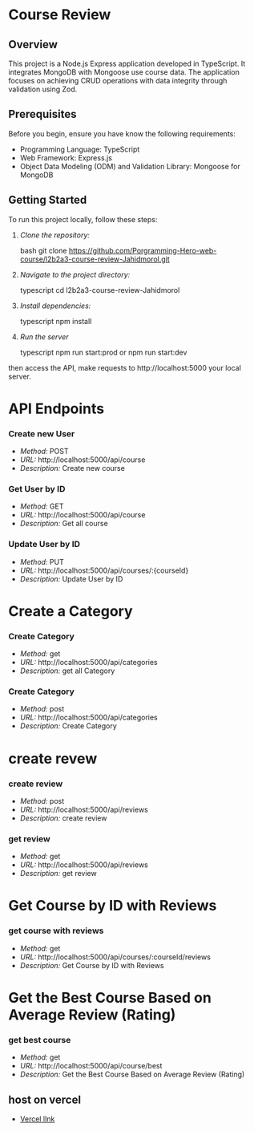 # Course Review

## Overview

This project is a Node.js Express application developed in TypeScript. It integrates MongoDB with Mongoose use course data. The application focuses on achieving CRUD operations with data integrity through validation using Zod.

## Prerequisites

Before you begin, ensure you have know the following requirements:

- Programming Language: TypeScript
- Web Framework: Express.js
- Object Data Modeling (ODM) and Validation Library: Mongoose for MongoDB

## Getting Started

To run this project locally, follow these steps:

1. _Clone the repository:_

   bash
   git clone https://github.com/Porgramming-Hero-web-course/l2b2a3-course-review-Jahidmorol.git

2. _Navigate to the project directory:_

   typescript
   cd l2b2a3-course-review-Jahidmorol

3. _Install dependencies:_

   typescript
   npm install

4. _Run the server_

   typescript
   npm run start:prod
   or
   npm run start:dev

then access the API, make requests to http://localhost:5000 your local server.

# API Endpoints

### Create new User

- _Method:_ POST
- _URL:_ http://localhost:5000/api/course
- _Description:_ Create new course

### Get User by ID

- _Method:_ GET
- _URL:_ http://localhost:5000/api/course
- _Description:_ Get all course

### Update User by ID

- _Method:_ PUT
- _URL:_ http://localhost:5000/api/courses/:{courseId}
- _Description:_ Update User by ID

# Create a Category

### Create Category

- _Method:_ get
- _URL:_ http://localhost:5000/api/categories
- _Description:_ get all Category

### Create Category

- _Method:_ post
- _URL:_ http://localhost:5000/api/categories
- _Description:_ Create Category

# create revew

### create review

- _Method:_ post
- _URL:_ http://localhost:5000/api/reviews
- _Description:_ create review

### get review

- _Method:_ get
- _URL:_ http://localhost:5000/api/reviews
- _Description:_ get review

# Get Course by ID with Reviews

### get course with reviews

- _Method:_ get
- _URL:_ http://localhost:5000/api/courses/:courseId/reviews
- _Description:_ Get Course by ID with Reviews

# Get the Best Course Based on Average Review (Rating)

### get best course

- _Method:_ get
- _URL:_ http://localhost:5000/api/course/best
- _Description:_ Get the Best Course Based on Average Review (Rating)

## host on vercel

- [Vercel lInk](https://assignment-3-rose-psi.vercel.app/)
